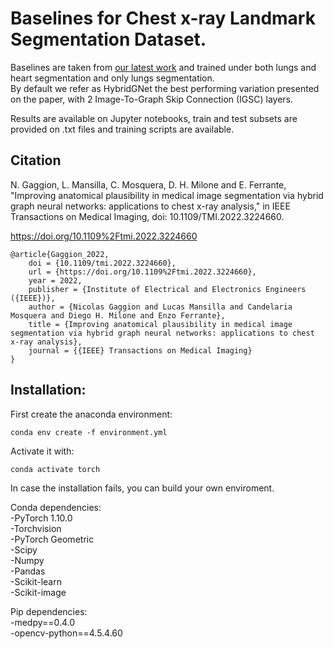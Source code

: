 # Baselines for Chest x-ray Landmark Segmentation Dataset.

Baselines are taken from [our latest work](https://arxiv.org/abs/2203.10977) and trained under both lungs and heart segmentation and only lungs segmentation.\
By default we refer as HybridGNet the best performing variation presented on the paper, with 2 Image-To-Graph Skip Connection (IGSC) layers.

Results are available on Jupyter notebooks, train and test subsets are provided on .txt files and training scripts are available.

## Citation

N. Gaggion, L. Mansilla, C. Mosquera, D. H. Milone and E. Ferrante, "Improving anatomical plausibility in medical image segmentation via hybrid graph neural networks: applications to chest x-ray analysis," in IEEE Transactions on Medical Imaging, doi: 10.1109/TMI.2022.3224660.

https://doi.org/10.1109%2Ftmi.2022.3224660

```
@article{Gaggion_2022,
	doi = {10.1109/tmi.2022.3224660},
	url = {https://doi.org/10.1109%2Ftmi.2022.3224660},
	year = 2022,
	publisher = {Institute of Electrical and Electronics Engineers ({IEEE})},
	author = {Nicolas Gaggion and Lucas Mansilla and Candelaria Mosquera and Diego H. Milone and Enzo Ferrante},
	title = {Improving anatomical plausibility in medical image segmentation via hybrid graph neural networks: applications to chest x-ray analysis},
	journal = {{IEEE} Transactions on Medical Imaging}
}
```

## Installation:

First create the anaconda environment:

```
conda env create -f environment.yml
```
Activate it with:
```
conda activate torch
```

In case the installation fails, you can build your own enviroment.

Conda dependencies: \
-PyTorch 1.10.0 \
-Torchvision \
-PyTorch Geometric \
-Scipy \
-Numpy \
-Pandas  \
-Scikit-learn \
-Scikit-image 

Pip dependencies: \
-medpy==0.4.0 \
-opencv-python==4.5.4.60 